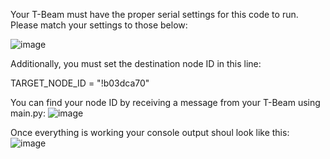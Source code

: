 Your T-Beam must have the proper serial settings for this code to run. Please match your settings to those below:

![image](https://github.com/user-attachments/assets/13c1f0ea-927d-4f71-bf24-765d03790bab)

Additionally, you must set the destination node ID in this line:

  TARGET_NODE_ID = "!b03dca70"

You can find your node ID by receiving a message from your T-Beam using main.py:
![image](https://github.com/user-attachments/assets/dbe64f75-50f2-48e3-8aed-2336692191e5)

Once everything is working your console output shoul look like this:
![image](https://github.com/user-attachments/assets/fa01cef3-82cc-4cd0-b01c-b30df4ee8ef4)

